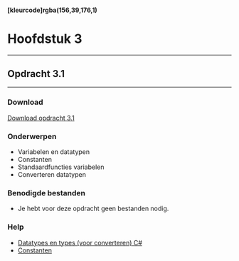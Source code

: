 #### [kleurcode]rgba(156,39,176,1)

# Hoofdstuk 3

---
## Opdracht 3.1
---

### Download
<a href="https://elo.kw1c.nl/CMS/Studie/811%20ICT-Academie/811%20VakkenInhoud/%5BB.02%20ASP%5D%20ASP/25187%20%C2%A0%20Applicatie-%20en%20mediaontwikkelaar/Periode%2003/Productie/02.%20Opdrachten/Hoofdstuk%2003/Opdracht%203.1.pdf" target="_blank">Download opdracht 3.1</a>

### Onderwerpen
*   Variabelen en datatypen
*   Constanten
*   Standaardfuncties variabelen
*   Converteren datatypen 

### Benodigde bestanden
*   Je hebt voor deze opdracht geen bestanden nodig.

### Help
*   <a href="https://elo.kw1c.nl/CMS/Studie/811%20ICT-Academie/811%20VakkenInhoud/%5BB.02%20ASP%5D%20ASP/25187%20%C2%A0%20Applicatie-%20en%20mediaontwikkelaar/Periode%2003/Productie/02.%20Opdrachten/Cheatsheet%20Datatypen%20Sem2%20Versie%202.0.pdf" target="_blank">Datatypes en types (voor converteren) C#</a>
*   <a href="https://docs.microsoft.com/en-us/dotnet/csharp/language-reference/keywords/const" target="_blank">Constanten</a>